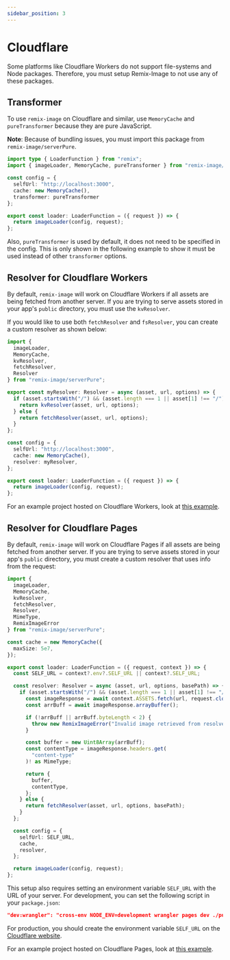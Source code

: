 ```yaml
---
sidebar_position: 3
---
```


# Cloudflare

Some platforms like Cloudflare Workers do not support file-systems and Node packages.
Therefore, you must setup Remix-Image to not use any of these packages.

## Transformer
To use `remix-image` on Cloudflare and similar, use `MemoryCache` and `pureTransformer` because they are pure JavaScript.

**Note**: Because of bundling issues, you must import this package from `remix-image/serverPure`.

```typescript jsx
import type { LoaderFunction } from "remix";
import { imageLoader, MemoryCache, pureTransformer } from "remix-image/serverPure";

const config = {
  selfUrl: "http://localhost:3000",
  cache: new MemoryCache(),
  transformer: pureTransformer
};

export const loader: LoaderFunction = ({ request }) => {
  return imageLoader(config, request);
};
```
Also, `pureTransformer` is used by default, it does not need to be specified in the config.
This is only shown in the following example to show it must be used instead of other `transformer` options.

## Resolver for Cloudflare Workers
By default, `remix-image` will work on Cloudflare Workers if all assets are being fetched from another server.
If you are trying to serve assets stored in your app's `public` directory, you must use the `kvResolver`.

If you would like to use both `fetchResolver` and `fsResolver`, you can create a custom resolver as shown below:
```typescript jsx
import {
  imageLoader,
  MemoryCache,
  kvResolver,
  fetchResolver,
  Resolver
} from "remix-image/serverPure";

export const myResolver: Resolver = async (asset, url, options) => {
  if (asset.startsWith("/") && (asset.length === 1 || asset[1] !== "/")) {
    return kvResolver(asset, url, options);
  } else {
    return fetchResolver(asset, url, options);
  }
};

const config = {
  selfUrl: "http://localhost:3000",
  cache: new MemoryCache(),
  resolver: myResolver,
};

export const loader: LoaderFunction = ({ request }) => {
  return imageLoader(config, request);
};
```

For an example project hosted on Cloudflare Workers, look at [this example](https://github.com/Josh-McFarlin/remix-image/tree/master/examples/cloudflare).


## Resolver for Cloudflare Pages
By default, `remix-image` will work on Cloudflare Pages if all assets are being fetched from another server.
If you are trying to serve assets stored in your app's `public` directory, you must create a custom resolver that uses info from the request:
```typescript jsx
import {
  imageLoader,
  MemoryCache,
  kvResolver,
  fetchResolver,
  Resolver,
  MimeType,
  RemixImageError
} from "remix-image/serverPure";

const cache = new MemoryCache({
  maxSize: 5e7,
});

export const loader: LoaderFunction = ({ request, context }) => {
  const SELF_URL = context?.env?.SELF_URL || context?.SELF_URL;

  const resolver: Resolver = async (asset, url, options, basePath) => {
    if (asset.startsWith("/") && (asset.length === 1 || asset[1] !== "/")) {
      const imageResponse = await context.ASSETS.fetch(url, request.clone());
      const arrBuff = await imageResponse.arrayBuffer();

      if (!arrBuff || arrBuff.byteLength < 2) {
        throw new RemixImageError("Invalid image retrieved from resolver!");
      }

      const buffer = new Uint8Array(arrBuff);
      const contentType = imageResponse.headers.get(
        "content-type"
      )! as MimeType;

      return {
        buffer,
        contentType,
      };
    } else {
      return fetchResolver(asset, url, options, basePath);
    }
  };

  const config = {
    selfUrl: SELF_URL,
    cache,
    resolver,
  };

  return imageLoader(config, request);
};
```

This setup also requires setting an environment variable `SELF_URL` with the URL of your server.
For development, you can set the following script in your `package.json`:
```json
"dev:wrangler": "cross-env NODE_ENV=development wrangler pages dev ./public --binding \"SELF_URL\"=\"http://localhost:8788\"",
```
For production, you should create the environment variable `SELF_URL` on the [Cloudflare website](https://developers.cloudflare.com/pages/platform/build-configuration/#environment-variables).

For an example project hosted on Cloudflare Pages, look at [this example](https://github.com/Josh-McFarlin/remix-image/tree/master/examples/cloudflare-pages).
